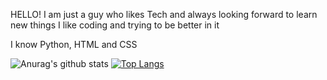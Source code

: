 HELLO!
I am just a guy who likes Tech and always looking forward to learn new things 
I like coding and trying to be better in it 

I know Python, HTML and CSS

![Anurag's github stats](https://github-readme-stats.vercel.app/api?username=DemiGod108&show_icons=true&theme=dracula)
[![Top Langs](https://github-readme-stats.vercel.app/api/top-langs/?username=DemiGod108)](https://github.com/DemiGod108/github-readme-stats)
